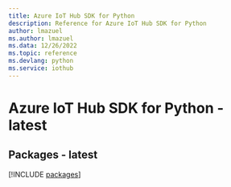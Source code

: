 ```yaml
---
title: Azure IoT Hub SDK for Python
description: Reference for Azure IoT Hub SDK for Python
author: lmazuel
ms.author: lmazuel
ms.data: 12/26/2022
ms.topic: reference
ms.devlang: python
ms.service: iothub
---
```

# Azure IoT Hub SDK for Python - latest
## Packages - latest
[!INCLUDE [packages](iot-hub-index.md)]